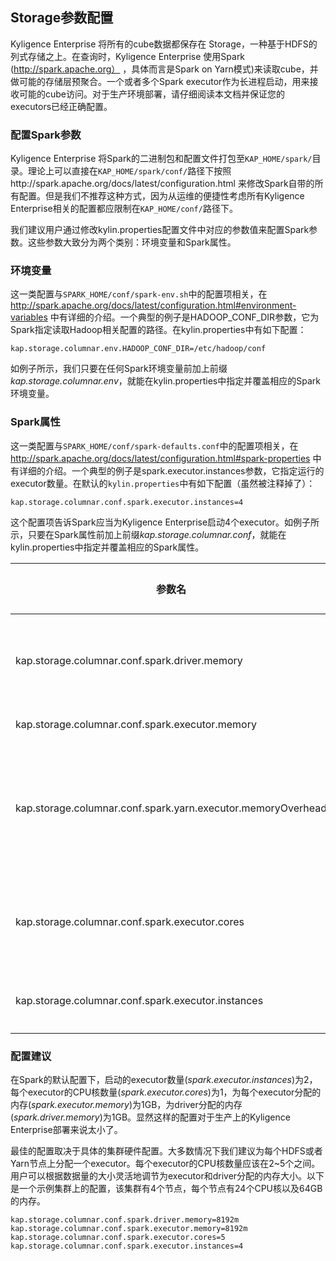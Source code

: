 ## Storage参数配置
Kyligence Enterprise 将所有的cube数据都保存在 Storage，一种基于HDFS的列式存储之上。在查询时，Kyligence Enterprise 使用Spark (http://spark.apache.org） ，具体而言是Spark on Yarn模式)来读取cube，并做可能的存储层预聚合。一个或者多个Spark executor作为长进程启动，用来接收可能的cube访问。对于生产环境部署，请仔细阅读本文档并保证您的executors已经正确配置。

### 配置Spark参数

Kyligence Enterprise 将Spark的二进制包和配置文件打包至`KAP_HOME/spark/`目录。理论上可以直接在`KAP_HOME/spark/conf/`路径下按照http://spark.apache.org/docs/latest/configuration.html 来修改Spark自带的所有配置。但是我们不推荐这种方式，因为从运维的便捷性考虑所有Kyligence Enterprise相关的配置都应限制在`KAP_HOME/conf/`路径下。

我们建议用户通过修改kylin.properties配置文件中对应的参数值来配置Spark参数。这些参数大致分为两个类别：环境变量和Spark属性。

### 环境变量

这一类配置与`SPARK_HOME/conf/spark-env.sh`中的配置项相关，在 http://spark.apache.org/docs/latest/configuration.html#environment-variables 中有详细的介绍。一个典型的例子是HADOOP_CONF_DIR参数，它为Spark指定读取Hadoop相关配置的路径。在kylin.properties中有如下配置：

```
kap.storage.columnar.env.HADOOP_CONF_DIR=/etc/hadoop/conf
```

如例子所示，我们只要在任何Spark环境变量前加上前缀*kap.storage.columnar.env*，就能在kylin.properties中指定并覆盖相应的Spark环境变量。

### Spark属性

这一类配置与`SPARK_HOME/conf/spark-defaults.conf`中的配置项相关，在 http://spark.apache.org/docs/latest/configuration.html#spark-properties 中有详细的介绍。一个典型的例子是spark.executor.instances参数，它指定运行的executor数量。在默认的`kylin.properties`中有如下配置（虽然被注释掉了）：

  ```
kap.storage.columnar.conf.spark.executor.instances=4
  ```

这个配置项告诉Spark应当为Kyligence Enterprise启动4个executor。如例子所示，只要在Spark属性前加上前缀*kap.storage.columnar.conf*，就能在kylin.properties中指定并覆盖相应的Spark属性。

| 参数名                       | 默认值 | 含义                                  |
| ---------------------------------------- | ------- | ---------------------------------------- |
| kap.storage.columnar.conf.spark.driver.memory | 4G      | Driver进程可以使用的内存总量。注意，在 client 模式下，这个配置不能在 `SparkConf` 中直接设置，应为在那个时候 driver 进程的 JVM 已经启动了。因此需要在命令行里用` --driver-memory` 选项 或者在默认属性配置文件里设置。 |
| kap.storage.columnar.conf.spark.executor.memory | 4G      | 每个executor进程使用的内存数(如 `2g`, `8g`). |
| kap.storage.columnar.conf.spark.yarn.executor.memoryOverhead |  1G  | 每个`executor`分配的堆外内存. This is memory that accounts for things like VM overheads, interned strings, other native overheads, etc. 该值会随着excutor大小而增长 (通常为 6-10%)。因为Kyligence Enterprise的默认SNAPPY压缩算法消耗大量的堆外内存，默认memoryOverhead 会更大一点 (在Kyligence Enterprise 2.4.0 设置为 4G) |
| kap.storage.columnar.conf.spark.executor.cores | 5       | 在每个excuter上使用的core数量。在 standalone 和 Mesos 粗粒度 模式下，设置该参数允许应用在相同的worker中运行多个excuter，只要该worker有足够多的core。否则在每个应用在单个worker上只会启动一个excuter |
| kap.storage.columnar.conf.spark.executor.instances | 4       | 静态分配时excuter实例的数量。如果配置 `spark.dynamicAllocation.enabled`，excuter的初始数量将会最少为该默认值。 |

### 配置建议

在Spark的默认配置下，启动的executor数量(*spark.executor.instances*)为2，每个executor的CPU核数量(*spark.executor.cores*)为1，为每个executor分配的内存(*spark.executor.memory*)为1GB，为driver分配的内存(*spark.driver.memory*)为1GB。显然这样的配置对于生产上的Kyligence Enterprise部署来说太小了。

最佳的配置取决于具体的集群硬件配置。大多数情况下我们建议为每个HDFS或者Yarn节点上分配一个executor。每个executor的CPU核数量应该在2~5个之间。用户可以根据数据量的大小灵活地调节为executor和driver分配的内存大小。以下是一个示例集群上的配置，该集群有4个节点，每个节点有24个CPU核以及64GB的内存。

  ```
kap.storage.columnar.conf.spark.driver.memory=8192m
kap.storage.columnar.conf.spark.executor.memory=8192m
kap.storage.columnar.conf.spark.executor.cores=5
kap.storage.columnar.conf.spark.executor.instances=4
  ```


